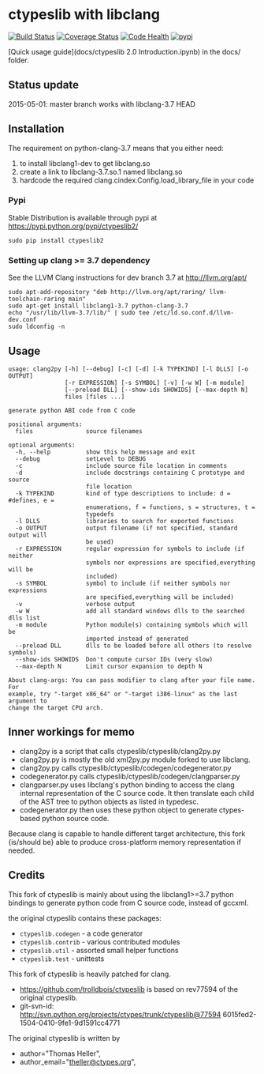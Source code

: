 # ctypeslib with libclang

[![Build Status](https://travis-ci.org/trolldbois/ctypeslib.svg?branch=dev)](https://travis-ci.org/trolldbois/ctypeslib)
[![Coverage Status](https://coveralls.io/repos/trolldbois/ctypeslib/badge.svg)](https://coveralls.io/r/trolldbois/ctypeslib)
[![Code Health](https://landscape.io/github/trolldbois/ctypeslib/dev/landscape.svg?style=flat)](https://landscape.io/github/trolldbois/ctypeslib/dev)
[![pypi](https://img.shields.io/pypi/dm/ctypeslib.svg)](https://pypi.python.org/pypi/ctypeslib2)

[Quick usage guide](docs/ctypeslib 2.0 Introduction.ipynb) in the docs/ folder.

## Status update

2015-05-01: master branch works with libclang-3.7 HEAD

## Installation

The requirement on python-clang-3.7 means that you either need:

1. to install libclang1-dev to get libclang.so
2. create a link to libclang-3.7.so.1 named libclang.so
3. hardcode the required clang.cindex.Config.load_library_file in your code


### Pypi

Stable Distribution is available through pypi at https://pypi.python.org/pypi/ctypeslib2/

`sudo pip install ctypeslib2`

### Setting up clang >= 3.7 dependency

See the LLVM Clang instructions for dev branch 3.7 at http://llvm.org/apt/

    sudo apt-add-repository "deb http://llvm.org/apt/raring/ llvm-toolchain-raring main"
    sudo apt-get install libclang1-3.7 python-clang-3.7
    echo "/usr/lib/llvm-3.7/lib/" | sudo tee /etc/ld.so.conf.d/llvm-dev.conf
    sudo ldconfig -n

## Usage
```
usage: clang2py [-h] [--debug] [-c] [-d] [-k TYPEKIND] [-l DLLS] [-o OUTPUT]
                [-r EXPRESSION] [-s SYMBOL] [-v] [-w W] [-m module]
                [--preload DLL] [--show-ids SHOWIDS] [--max-depth N]
                files [files ...]

generate python ABI code from C code

positional arguments:
  files               source filenames

optional arguments:
  -h, --help          show this help message and exit
  --debug             setLevel to DEBUG
  -c                  include source file location in comments
  -d                  include docstrings containing C prototype and source
                      file location
  -k TYPEKIND         kind of type descriptions to include: d = #defines, e =
                      enumerations, f = functions, s = structures, t =
                      typedefs
  -l DLLS             libraries to search for exported functions
  -o OUTPUT           output filename (if not specified, standard output will
                      be used)
  -r EXPRESSION       regular expression for symbols to include (if neither
                      symbols nor expressions are specified,everything will be
                      included)
  -s SYMBOL           symbol to include (if neither symbols nor expressions
                      are specified,everything will be included)
  -v                  verbose output
  -w W                add all standard windows dlls to the searched dlls list
  -m module           Python module(s) containing symbols which will be
                      imported instead of generated
  --preload DLL       dlls to be loaded before all others (to resolve symbols)
  --show-ids SHOWIDS  Don't compute cursor IDs (very slow)
  --max-depth N       Limit cursor expansion to depth N

About clang-args: You can pass modifier to clang after your file name. For
example, try "-target x86_64" or "-target i386-linux" as the last argument to
change the target CPU arch.
```

## Inner workings for memo

- clang2py is a script that calls ctypeslib/ctypeslib/clang2py.py
- clang2py.py is mostly the old xml2py.py module forked to use libclang.
- clang2py.py calls ctypeslib/ctypeslib/codegen/codegenerator.py
- codegenerator.py calls ctypeslib/ctypeslib/codegen/clangparser.py
- clangparser.py uses libclang's python binding to access the clang internal 
 representation of the C source code. 
 It then translate each child of the AST tree to python objects as listed in 
 typedesc.
- codegenerator.py then uses these python object to generate ctypes-based python
 source code.
 
Because clang is capable to handle different target architecture, this fork 
 {is/should be} able to produce cross-platform memory representation if needed.




## Credits

This fork of ctypeslib is mainly about using the libclang1>=3.7 python bindings
to generate python code from C source code, instead of gccxml.

the original ctypeslib contains these packages:
 - ``ctypeslib.codegen``       - a code generator
 - ``ctypeslib.contrib``       - various contributed modules
 - ``ctypeslib.util``          - assorted small helper functions
 - ``ctypeslib.test``          - unittests

This fork of ctypeslib is heavily patched for clang.
- https://github.com/trolldbois/ctypeslib is based on 
 rev77594 of the original ctypeslib.
- git-svn-id: http://svn.python.org/projects/ctypes/trunk/ctypeslib@77594 
 6015fed2-1504-0410-9fe1-9d1591cc4771

The original ctypeslib is written by
- author="Thomas Heller",
- author_email="theller@ctypes.org",




 
